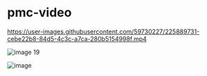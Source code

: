 # pmc-video

https://user-images.githubusercontent.com/59730227/225889731-cebe22b8-84d5-4c3c-a7ca-280b5154998f.mp4

![image 19](https://user-images.githubusercontent.com/59730227/226823611-2c86bfe1-bbff-46de-9f12-95b5ed3e5104.png)

![image](https://user-images.githubusercontent.com/59730227/226909468-50173a51-d55c-42f8-82b8-a381b9c0a7f5.png)
